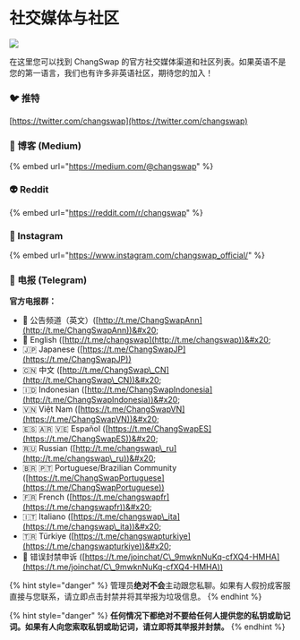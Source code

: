 # 社交媒体与社区

![](https://gblobscdn.gitbook.com/assets%2F-MHREX7DHcljbY5IkjgJ%2F-MbFSP32KpyXLujbE6FD%2F-MbFS\_7dZYjmW5bxttCI%2Fdocs%20masthead%20\(22\).png?alt=media\&token=388670fb-9f6d-4a19-b434-ffd618be1c03)

在这里您可以找到 ChangSwap 的官方社交媒体渠道和社区列表。如果英语不是您的第一语言，我们也有许多非英语社区，期待您的加入！

### 🐦 推特

[https://twitter.com/changswap](https://twitter.com/changswap)

### 📰 博客 (Medium)

{% embed url="https://medium.com/@changswap" %}

### 👽 Reddit

{% embed url="https://reddit.com/r/changswap" %}

### 🤳 Instagram

{% embed url="https://www.instagram.com/changswap_official/" %}

### 💬 电报 (Telegram)

**官方电报群：**&#x20;

* 📣 公告频道（英文）([http://t.me/ChangSwapAnn](http://t.me/ChangSwapAnn))&#x20;
* 🥞 English ([http://t.me/changswap](http://t.me/changswap))&#x20;
* 🇯🇵 Japanese ([https://t.me/ChangSwapJP](https://t.me/ChangSwapJP))
* 🇨🇳 中文 ([http://t.me/ChangSwap\_CN](http://t.me/ChangSwap\_CN))&#x20;
* 🇮🇩 Indonesian ([http://t.me/ChangSwapIndonesia](http://t.me/ChangSwapIndonesia))&#x20;
* 🇻🇳 Việt Nam ([https://t.me/ChangSwapVN](https://t.me/ChangSwapVN))&#x20;
* 🇪🇸 🇦🇷 🇻🇪 Español ([https://t.me/ChangSwapES](https://t.me/ChangSwapES))&#x20;
* 🇷🇺 Russian ([http://t.me/changswap\_ru](http://t.me/changswap\_ru))&#x20;
* 🇧🇷 🇵🇹 Portuguese/Brazilian Community ([https://t.me/ChangSwapPortuguese](https://t.me/ChangSwapPortuguese))
* &#x20;🇫🇷 French ([https://t.me/changswapfr](https://t.me/changswapfr))&#x20;
* 🇮🇹 Italiano ([https://t.me/changswap\_ita](https://t.me/changswap\_ita))&#x20;
* 🇹🇷 Türkiye ([https://t.me/changswapturkiye](https://t.me/changswapturkiye))&#x20;
* 😤 错误封禁申诉 ([https://t.me/joinchat/C\_9mwknNuKq-cfXQ4-HMHA](https://t.me/joinchat/C\_9mwknNuKq-cfXQ4-HMHA))

{% hint style="danger" %}
管理员**绝对不会**主动跟您私聊。如果有人假扮成客服直接与您联系，请立即点击封禁并将其举报为垃圾信息。
{% endhint %}

{% hint style="danger" %}
**任何情况下都绝对不要给任何人提供您的私钥或助记词。如果有人向您索取私钥或助记词，请立即将其举报并封禁。**
{% endhint %}
